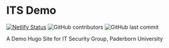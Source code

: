 # ITS Demo

[![Netlify Status](https://api.netlify.com/api/v1/badges/18033a01-563f-46e7-ad00-7ec73a9659aa/deploy-status)](https://app.netlify.com/sites/itsdemo-hugo/deploys) ![GitHub contributors](https://img.shields.io/github/contributors/Pritilata95/its-demo) ![GitHub last commit](https://img.shields.io/github/last-commit/Pritilata95/its-demo)

A Demo Hugo Site for IT Security Group, Paderborn University
